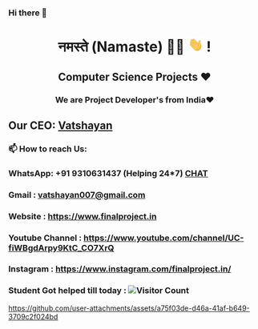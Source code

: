 ### Hi there 👋

<h1 align="center"> नमस्ते (Namaste) 🙏🏻  <img src="https://raw.githubusercontent.com/ABSphreak/ABSphreak/master/gifs/Hi.gif" width="30px"> ! </h1>
<h2 align="center"> Computer Science Projects ❤</h2>

<h3 align="center">We are Project Developer's from India❤</h3>

## Our CEO: [**Vatshayan**](https://github.com/Vatshayan)

### 📫 How to reach Us:

### WhatsApp: +91 9310631437 (Helping 24*7) **[CHAT](https://wa.me/message/CHWN2AHCPMAZK1)** 
 
### Gmail : **vatshayan007@gmail.com**

### Website : https://www.finalproject.in
 
### Youtube Channel : https://www.youtube.com/channel/UC-fiWBgdArpy9KtC_CO7XrQ

### Instagram : https://www.instagram.com/finalproject.in/

### Student Got helped till today : ![Visitor Count](https://profile-counter.glitch.me/{RoyalData}/count.svg) 

https://github.com/user-attachments/assets/a75f03de-d46a-41af-b649-3709c2f024bd




